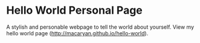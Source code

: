 Hello World Personal Page
=========================

A stylish and personable webpage to tell the world about yourself. View my hello world page (http://macaryan.github.io/hello-world). 





